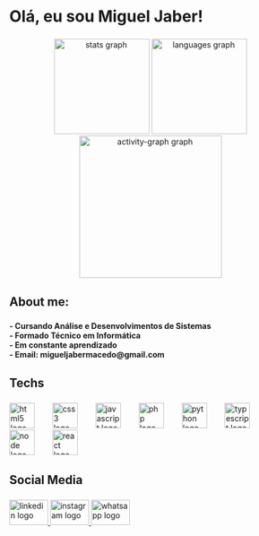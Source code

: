 <h1 align="left">Olá,  eu sou Miguel Jaber!</h1>

###

<div align="center">
  <img src="https://github-readme-stats.vercel.app/api?username=migueljaber&hide_title=false&hide_rank=true&show_icons=true&include_all_commits=true&count_private=true&disable_animations=false&theme=github_dark&locale=en&hide_border=false&order=1" height="170" alt="stats graph"  />
  <img src="https://github-readme-stats.vercel.app/api/top-langs?username=migueljaber&locale=en&hide_title=false&layout=compact&card_width=320&langs_count=6&theme=github_dark&hide_border=false&order=2" height="170" alt="languages graph"  />
  <img src="https://github-readme-activity-graph.vercel.app/graph?username=migueljaber&radius=16&theme=github-dark&area=true&order=5" height="254" alt="activity-graph graph"  />
</div>

###

<h2 align="left">About me:</h2>

###

<h4 align="left">- Cursando Análise e Desenvolvimentos de Sistemas<br>
  - Formado Técnico em Informática<br>
  - Em constante aprendizado<br>
  - Email: migueljabermacedo@gmail.com</h4>

###

<h2 align="left">Techs</h2>

###

<div align="left">
  <img src="https://cdn.jsdelivr.net/gh/devicons/devicon/icons/html5/html5-original.svg" height="45" alt="html5 logo"  />
  <img width="24" />
  <img src="https://cdn.jsdelivr.net/gh/devicons/devicon/icons/css3/css3-original.svg" height="45" alt="css3 logo"  />
  <img width="24" />
  <img src="https://cdn.jsdelivr.net/gh/devicons/devicon/icons/javascript/javascript-original.svg" height="45" alt="javascript logo"  />
  <img width="24" />
  <img src="https://cdn.jsdelivr.net/gh/devicons/devicon/icons/php/php-original.svg" height="45" alt="php logo"  />
  <img width="24" />
  <img src="https://cdn.jsdelivr.net/gh/devicons/devicon/icons/python/python-original.svg" height="45" alt="python logo"  />
  <img width="24" />
  <img src="https://cdn.jsdelivr.net/gh/devicons/devicon/icons/typescript/typescript-original.svg" height="45" alt="typescript logo"  />
  <img width="24" />
  <img src="https://cdn.jsdelivr.net/gh/devicons/devicon/icons/nodejs/nodejs-original.svg" height="45" alt="node logo"  />
  <img width="24" />
  <img src="https://cdn.jsdelivr.net/gh/devicons/devicon/icons/react/react-original.svg" height="45" alt="react logo"  />
  <img width="24" />
</div>

###

<h2 align="left">Social Media</h2>

###

<div align="left">
  <a href="https://www.linkedin.com/in/migueljaber" target="_blank">
    <img src="https://raw.githubusercontent.com/maurodesouza/profile-readme-generator/master/src/assets/icons/social/linkedin/default.svg" width="69" height="45" alt="linkedin logo"  />
  </a>
  <a href="https://www.instagram.com/migueljaber_/" target="_blank">
    <img src="https://raw.githubusercontent.com/maurodesouza/profile-readme-generator/master/src/assets/icons/social/instagram/default.svg" width="69" height="45" alt="instagram logo"  />
  </a>
  <a href="https://wa.me/5521982957001" target="_blank">
    <img src="https://raw.githubusercontent.com/maurodesouza/profile-readme-generator/master/src/assets/icons/social/whatsapp/default.svg" width="69" height="45" alt="whatsapp logo"  />
  </a>
</div>

###
